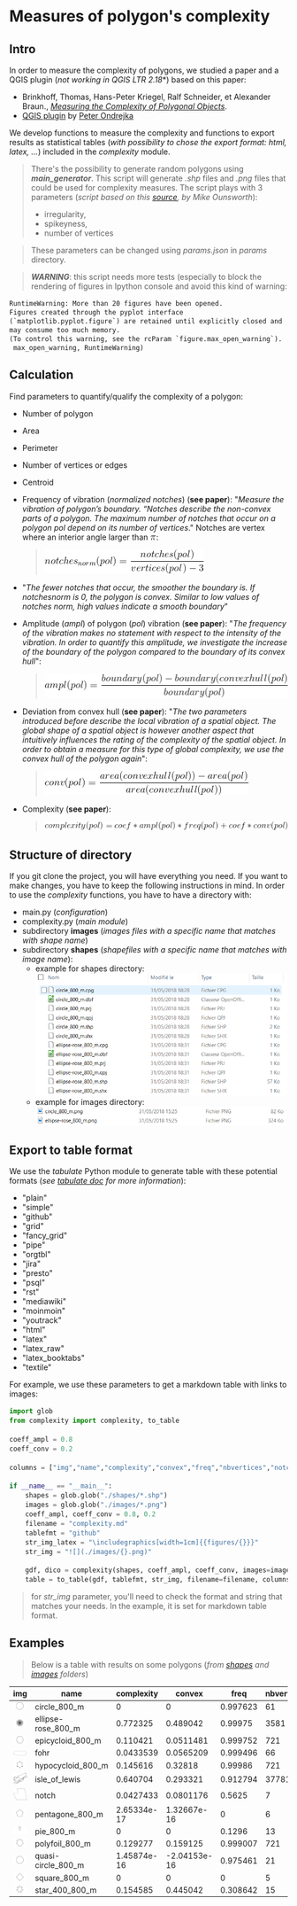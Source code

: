 # Measures of polygon's complexity
## Intro
In order to measure the complexity of polygons, we studied a paper and a QGIS plugin (*not working in QGIS LTR 2.18**) based on this paper:
  *   Brinkhoff, Thomas, Hans-Peter Kriegel, Ralf Schneider, et Alexander Braun., [*Measuring the Complexity of Polygonal Objects*](https://www.google.fr/url?sa=t&rct=j&q=&esrc=s&source=web&cd=1&cad=rja&uact=8&ved=0ahUKEwiar5SdlrzbAhVFPxQKHY-MCsMQFggtMAA&url=http%3A%2F%2Fciteseerx.ist.psu.edu%2Fviewdoc%2Fdownload%3Fdoi%3D10.1.1.73.1045%26rep%3Drep1%26type%3Dpdf&usg=AOvVaw1J5RsuN2NBeZbzNHkbouF_).
  * [QGIS plugin](https://github.com/pondrejk/PolygonComplexity) by [Peter Ondrejka](https://github.com/pondrejk)

We develop functions to measure the complexity and functions to export results as statistical tables (*with possibility to chose the export format: html, latex, ...*) included in the *complexity* module.

> There's the possibility to generate random polygons using ***main_generator***. This script will generate *.shp* files and *.png* files that could be used for complexity measures. The script plays with 3 parameters (*script based on this [source](https://stackoverflow.com/questions/8997099/algorithm-to-generate-random-2d-polygon), by Mike Ounsworth*):
  >* irregularity,
  >* spikeyness,
  >* number of vertices

> These parameters can be changed using *params.json* in *params* directory.

> ***WARNING***: this script needs more tests (especially to block the rendering of figures in Ipython console and avoid this kind of warning:
```
RuntimeWarning: More than 20 figures have been opened.
Figures created through the pyplot interface (`matplotlib.pyplot.figure`) are retained until explicitly closed and may consume too much memory.
(To control this warning, see the rcParam `figure.max_open_warning`).
 max_open_warning, RuntimeWarning)
```
## Calculation
Find parameters to quantify/qualify the complexity of a polygon:
* Number of polygon
* Area
* Perimeter
* Number of vertices or edges
* Centroid
* Frequency of vibration (*normalized notches*) (**see paper**):
"*Measure the vibration of polygon’s boundary. “Notches describe the non-convex parts of a polygon. The maximum number of notches that occur on a polygon pol depend on its number of vertices*." Notches are vertex where an interior angle larger than ![pi](./math_formulas/pi.gif):

  > ![notches](./math_formulas/notches.gif)

* "*The fewer notches that occur, the smoother the boundary is. If notchesnorm is 0, the polygon is convex. Similar to low values of notches norm, high values indicate a smooth boundary*"
* Amplitude (*ampl*) of  polygon (*pol*) vibration (**see paper**):
"*The frequency of the vibration makes no statement with respect to the intensity of the vibration. In order to quantify this amplitude, we investigate the increase of the boundary of the polygon compared to the boundary of its convex hull*":

  > ![amplitude](./math_formulas/amplitude.gif)

* Deviation from convex hull (**see paper**):
"*The two parameters introduced before describe the local vibration of a spatial object. The global shape of a spatial object is however another aspect that intuitively influences the rating of the complexity of the spatial object. In order to obtain a measure for this type of global complexity, we use the convex hull of the polygon again*":

  > ![deviation](./math_formulas/deviation.gif)

* Complexity (**see paper**):
  > ![complexity](./math_formulas/complexity.gif)

## Structure of directory
If you git clone the project, you will have everything you need.
If you want to make changes, you have to keep the following instructions in mind.
In order to use the *complexity* functions, you have to have a directory with:
  * main.py (*configuration*)
  * complexity.py (*main module*)
  * subdirectory **images** (*images files with a specific name that matches with shape name*)
  * subdirectory **shapes** (*shapefiles with a specific name that matches with image name*):
    * example for shapes directory: ![shape](./screenshots/shape_dir.png)
    * example for images directory: ![img](./screenshots/img_dir.png)

## Export to table format
We use the *tabulate* Python module to generate table with these potential formats (*see [tabulate doc](https://pypi.org/project/tabulate/) for more information*):
* "plain"
* "simple"
* "github"
* "grid"
* "fancy_grid"
* "pipe"
* "orgtbl"
* "jira"
* "presto"
* "psql"
* "rst"
* "mediawiki"
* "moinmoin"
* "youtrack"
* "html"
* "latex"
* "latex_raw"
* "latex_booktabs"
* "textile"

For example, we use these parameters to get a markdown table with links to images:

```python
import glob
from complexity import complexity, to_table

coeff_ampl = 0.8
coeff_conv = 0.2

columns = ["img","name","complexity","convex","freq","nbvertices","notches","perimeter"]

if __name__ == "__main__":
    shapes = glob.glob("./shapes/*.shp")
    images = glob.glob("./images/*.png")
    coeff_ampl, coeff_conv = 0.8, 0.2
    filename = "complexity.md"
    tablefmt = "github"
    str_img_latex = "\includegraphics[width=1cm]{{figures/{}}}"
    str_img = "![](./images/{}.png)"

    gdf, dico = complexity(shapes, coeff_ampl, coeff_conv, images=images, str_img=str_img)
    table = to_table(gdf, tablefmt, str_img, filename=filename, columns=columns)
```
> for *str_img* parameter, you'll need to check the format and string that matches your needs. In the example, it is set for markdown table format.


## Examples

> Below is a table with results on some polygons (*from [shapes](https://github.com/sical/app_iso/tree/iso_design/code/experiments/complexity/shapes) and [images](https://github.com/sical/app_iso/tree/iso_design/code/experiments/complexity/images) folders*)

| img                                  | name               |   complexity |       convex |     freq |   nbvertices |   notches |    perimeter |
|--------------------------------------|--------------------|--------------|--------------|----------|--------------|-----------|--------------|
| ![](./images/circle_800_m.png)       | circle_800_m       |  0           |  0           | 0.997623 |           61 |  0.482759 |  7647.75     |
| ![](./images/ellipse-rose_800_m.png) | ellipse-rose_800_m |  0.772325    |  0.489042    | 0.99975  |         3581 |  0.49441  | 48537.1      |
| ![](./images/epicycloid_800_m.png)   | epicycloid_800_m   |  0.110421    |  0.0511481   | 0.999752 |          721 |  0.494429 |  8504.67     |
| ![](./images/fohr.png)               | fohr               |  0.0433539   |  0.0565209   | 0.999496 |           66 |  0.507937 |     0.49061  |
| ![](./images/hypocycloid_800_m.png)  | hypocycloid_800_m  |  0.145616    |  0.32818     | 0.99986  |          721 |  0.495822 |  8099.99     |
| ![](./images/isle_of_lewis.png)      | isle_of_lewis      |  0.640704    |  0.293321    | 0.912794 |        37781 |  0.394409 |    13.7218   |
| ![](./images/notch.png)              | notch              |  0.0427433   |  0.0801176   | 0.5625   |            7 |  0.25     |     0.727923 |
| ![](./images/pentagone_800_m.png)    | pentagone_800_m    |  2.65334e-17 |  1.32667e-16 | 0        |            6 |  0        |  7141.68     |
| ![](./images/pie_800_m.png)          | pie_800_m          |  0           |  0           | 0.1296   |           13 |  0.9      |  3279.95     |
| ![](./images/polyfoil_800_m.png)     | polyfoil_800_m     |  0.129277    |  0.159125    | 0.999007 |          721 |  0.488858 |  8447.36     |
| ![](./images/quasi-circle_800_m.png) | quasi-circle_800_m |  1.45874e-16 | -2.04153e-16 | 0.975461 |           21 |  0.444444 |  7602.81     |
| ![](./images/square_800_m.png)       | square_800_m       |  0           |  0           | 0        |            5 |  0        |  6873.16     |
| ![](./images/star_400_800_m.png)     | star_400_800_m     |  0.154585    |  0.445042    | 0.308642 |           15 |  0.166667 | 10049.4      |

